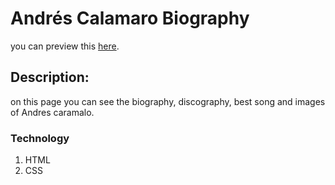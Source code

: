 # **Andrés Calamaro Biography**

you can preview this [here](http://mi-pagina.surge.sh/).


## Description:
on this page you can see the biography, discography, best song and images of Andres caramalo.

### Technology
1. HTML
2. CSS


